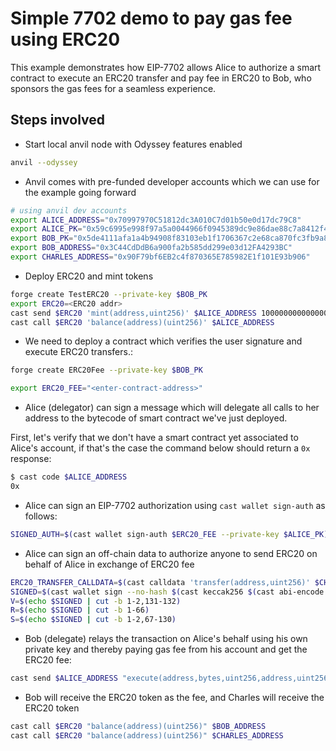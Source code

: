 # Simple 7702 demo to pay gas fee using ERC20

This example demonstrates how EIP-7702 allows Alice to authorize a smart contract to execute an ERC20 transfer and pay fee in ERC20 to Bob, who sponsors the gas fees for a seamless experience.

## Steps involved

- Start local anvil node with Odyssey features enabled

```bash
anvil --odyssey
```

- Anvil comes with pre-funded developer accounts which we can use for the example going forward

```bash
# using anvil dev accounts 
export ALICE_ADDRESS="0x70997970C51812dc3A010C7d01b50e0d17dc79C8"
export ALICE_PK="0x59c6995e998f97a5a0044966f0945389dc9e86dae88c7a8412f4603b6b78690d"
export BOB_PK="0x5de4111afa1a4b94908f83103eb1f1706367c2e68ca870fc3fb9a804cdab365a"
export BOB_ADDRESS="0x3C44CdDdB6a900fa2b585dd299e03d12FA4293BC"
export CHARLES_ADDRESS="0x90F79bf6EB2c4f870365E785982E1f101E93b906"
```

- Deploy ERC20 and mint tokens
```bash
forge create TestERC20 --private-key $BOB_PK
export ERC20=<ERC20 addr>
cast send $ERC20 'mint(address,uint256)' $ALICE_ADDRESS 10000000000000000000 --private-key $BOB_PK # 10E9 tokens
cast call $ERC20 'balance(address)(uint256)' $ALICE_ADDRESS
```

- We need to deploy a contract which verifies the user signature and execute ERC20 transfers.:

```bash
forge create ERC20Fee --private-key $BOB_PK

export ERC20_FEE="<enter-contract-address>"
```

- Alice (delegator) can sign a message which will delegate all calls to her address to the bytecode of smart contract we've just deployed.

First, let's verify that we don't have a smart contract yet associated to Alice's account, if that's the case the command below should return a `0x` response: 

```bash
$ cast code $ALICE_ADDRESS
0x
```


- Alice can sign an EIP-7702 authorization using `cast wallet sign-auth` as follows:

```bash
SIGNED_AUTH=$(cast wallet sign-auth $ERC20_FEE --private-key $ALICE_PK)
```

- Alice can sign an off-chain data to authorize anyone to send ERC20 on behalf of Alice in exchange of ERC20 fee

```bash
ERC20_TRANSFER_CALLDATA=$(cast calldata 'transfer(address,uint256)' $CHARLES_ADDRESS 1000000000000000000)
SIGNED=$(cast wallet sign --no-hash $(cast keccak256 $(cast abi-encode 'f(uint256,address,bytes,uint256,address,uint256)' 0 $ERC20 $ERC20_TRANSFER_CALLDATA 0 $ERC20 1000)) --private-key $ALICE_PK)
V=$(echo $SIGNED | cut -b 1-2,131-132)
R=$(echo $SIGNED | cut -b 1-66)
S=$(echo $SIGNED | cut -b 1-2,67-130)
```

- Bob (delegate) relays the transaction on Alice's behalf using his own private key and thereby paying gas fee from his account and get the ERC20 fee:

```bash
cast send $ALICE_ADDRESS "execute(address,bytes,uint256,address,uint256,uint8,bytes32,bytes32)" $ERC20 $ERC20_TRANSFER_CALLDATA 0 $ERC20 1000 $V $R $S  --private-key $BOB_PK --auth $SIGNED_AUTH
```

- Bob will receive the ERC20 token as the fee, and Charles will receive the ERC20 token
```bash
cast call $ERC20 "balance(address)(uint256)" $BOB_ADDRESS
cast call $ERC20 "balance(address)(uint256)" $CHARLES_ADDRESS
```


